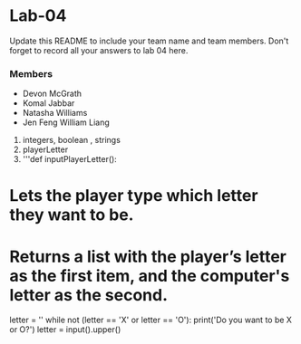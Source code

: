 # Lab-04

Update this README to include your team name and team members. Don't forget to record all your answers to lab 04 here.
### Members
* Devon McGrath
* Komal Jabbar
* Natasha Williams
* Jen Feng William Liang

1. integers, boolean , strings
2. playerLetter
3. '''def inputPlayerLetter():
 # Lets the player type which letter they want to be.
 # Returns a list with the player’s letter as the first item, and the computer's letter as the second.
 letter = ''
 while not (letter == 'X' or letter == 'O'):
  print('Do you want to be X or O?')
  letter = input().upper()
